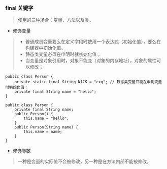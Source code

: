 ### final 关键字
> 使用的三种场合：变量、方法以及类。 

- 修饰变量
> - 普通成员变量要么在定义字段时使用一个表达式（初始化值），要么在构建器中初始化值。
> - 静态类变量必须在申明时就初始化值；
> - 当变量是对象引用时，对象不能变（对象的内存地址），对象的属性可以修改；
```
public class Person {
    private static final String NICK = "cxg"; // 静态类变量只能在申明变量时初始化值；
    private final String name = "hello";
}

public class Person {
    private final String name;
    public Person() {
        this.name = "hello";
    }
    public Person(String name) {
        this.name = name;
    }
}
```

- 修饰参数
> 一种是变量的实际值不会被修改，另一种是在方法内部不能被修改。
